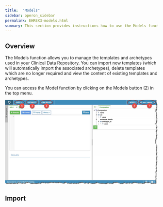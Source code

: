 ```yaml
---
title:  "Models"
sidebar: operon_sidebar
permalink: EHREX3-models.html
summary: This section provides instructions how to use the Models function in EHR Explorer.
---
```


## Overview
The Models function allows you to manage the templates and archetypes used in your Clinical Data Repository. You can import new templates (which will automatically import the associated archetypes), delete templates which are no longer required and view the content of existing templates and archetypes.

You can access the Model function by clicking on the Models button (2) in the top menu.

<img src="\images/ehr_explorer_landing_page.jpg" alt="EHR Explorer Home Page">

## Import
